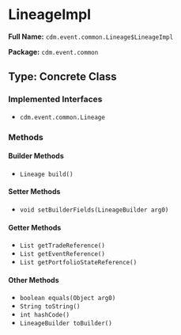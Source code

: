 # LineageImpl

**Full Name:** `cdm.event.common.Lineage$LineageImpl`

**Package:** `cdm.event.common`

## Type: Concrete Class

### Implemented Interfaces

- `cdm.event.common.Lineage`

### Methods

#### Builder Methods

- `Lineage build()`

#### Setter Methods

- `void setBuilderFields(LineageBuilder arg0)`

#### Getter Methods

- `List getTradeReference()`
- `List getEventReference()`
- `List getPortfolioStateReference()`

#### Other Methods

- `boolean equals(Object arg0)`
- `String toString()`
- `int hashCode()`
- `LineageBuilder toBuilder()`

